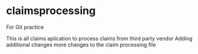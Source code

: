 # claimsprocessing
For Git practice

This is all claims aplication to process claims from third party vendor
Adding additional changes
more changes to the claim processing file